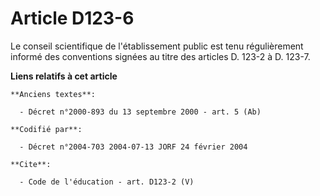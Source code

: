 # Article D123-6

Le conseil scientifique de l'établissement public est tenu régulièrement informé des conventions signées au titre des
articles D. 123-2 à D. 123-7.

**Liens relatifs à cet article**

	**Anciens textes**:

	  - Décret n°2000-893 du 13 septembre 2000 - art. 5 (Ab)

	**Codifié par**:

	  - Décret n°2004-703 2004-07-13 JORF 24 février 2004

	**Cite**:

	  - Code de l'éducation - art. D123-2 (V)
